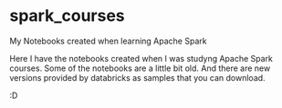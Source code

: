 # spark_courses
My Notebooks created when learning Apache Spark

Here I have the notebooks created when I was studyng Apache Spark courses. Some of the notebooks are a little bit old. And there are new versions provided by databricks as samples that you can download.

:D
